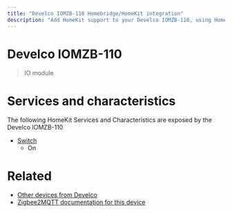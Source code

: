 ```yaml
---
title: "Develco IOMZB-110 Homebridge/HomeKit integration"
description: "Add HomeKit support to your Develco IOMZB-110, using Homebridge, Zigbee2MQTT and homebridge-z2m."
---
```

<!---
This file has been GENERATED using src/docgen/docgen.ts
DO NOT EDIT THIS FILE MANUALLY!
-->
# Develco IOMZB-110
> IO module


# Services and characteristics
The following HomeKit Services and Characteristics are exposed by
the Develco IOMZB-110

* [Switch](../../switch.md)
  * On


# Related
* [Other devices from Develco](../index.md#develco)
* [Zigbee2MQTT documentation for this device](https://www.zigbee2mqtt.io/devices/IOMZB-110.html)